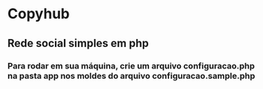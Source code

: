 # Copyhub

## Rede social simples em php

### Para rodar em sua máquina, crie um arquivo configuracao.php na pasta app nos moldes do arquivo configuracao.sample.php